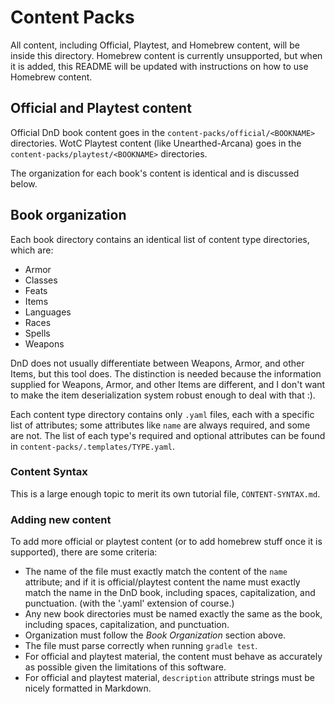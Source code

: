 # Content Packs

All content, including Official, Playtest, and Homebrew content, will be inside this directory. Homebrew content is currently unsupported, but when it is added, this README will be updated with instructions on how to use Homebrew content.

## Official and Playtest content

Official DnD book content goes in the `content-packs/official/<BOOKNAME>` directories. WotC Playtest content (like Unearthed-Arcana) goes in the `content-packs/playtest/<BOOKNAME>` directories.

The organization for each book's content is identical and is discussed below.

## Book organization

Each book directory contains an identical list of content type directories, which are:

- Armor
- Classes
- Feats
- Items
- Languages
- Races
- Spells
- Weapons

DnD does not usually differentiate between Weapons, Armor, and other Items, but this tool does. The distinction is needed because the information supplied for Weapons, Armor, and other Items are different, and I don't want to make the item deserialization system robust enough to deal with that :).

Each content type directory contains only `.yaml` files, each with a specific list of attributes; some attributes like `name` are always required, and some are not. The list of each type's required and optional attributes can be found in `content-packs/.templates/TYPE.yaml`.

### Content Syntax

This is a large enough topic to merit its own tutorial file, `CONTENT-SYNTAX.md`.

### Adding new content

To add more official or playtest content (or to add homebrew stuff once it is supported), there are some criteria:

- The name of the file must exactly match the content of the `name` attribute; and if it is official/playtest content the name must exactly match the name in the DnD book, including spaces, capitalization, and punctuation. (with the '.yaml' extension of course.)
- Any new book directories must be named exactly the same as the book, including spaces, capitalization, and punctuation.
- Organization must follow the *Book Organization* section above.
- The file must parse correctly when running `gradle test`.
- For official and playtest material, the content must behave as accurately as possible given the limitations of this software.
- For official and playtest material, `description` attribute strings must be nicely formatted in Markdown.
